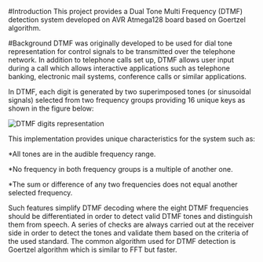 #Introduction
This project provides a Dual Tone Multi Frequency (DTMF) detection system developed on AVR Atmega128 board based on Goertzel algorithm. 


#Background
DTMF was originally developed to be used for dial tone representation for control signals to be transmitted over the telephone network. In addition to telephone calls set up, DTMF allows user input during a call which allows interactive applications such as telephone banking, electronic mail systems, conference calls or similar applications.

In DTMF, each digit is generated by two superimposed tones (or sinusoidal signals) selected from two frequency groups providing 16 unique keys as shown in the figure below:

![DTMF digits representation](https://github.com/OmaymaS/DTMF-Detection-Goertzel-Algorithm-/blob/master/Images/DTMF1.png)

This implementation provides unique characteristics for the system such as:

*All tones are in the audible frequency range.

*No frequency in both frequency groups is a multiple of another one.

*The sum or difference of any two frequencies does not equal another selected frequency.


Such features simplify DTMF decoding where the eight DTMF frequencies should be differentiated in order to detect valid DTMF tones and distinguish them from speech. A series of checks are always carried out at the receiver side in order to detect the tones and validate them based on the criteria of the used standard. The common algorithm used for DTMF detection is Goertzel algorithm which is similar to FFT but faster.

